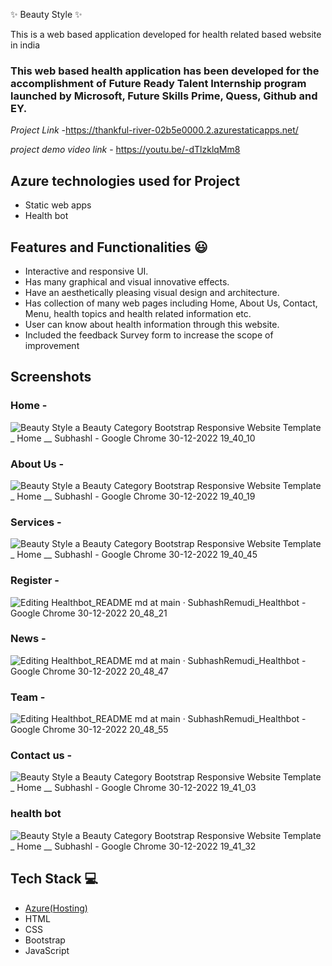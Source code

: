  ✨  Beauty Style ✨

This is a web based application developed for health related based website in india

### This web based health application has been developed for the accomplishment of Future Ready Talent Internship program launched by Microsoft, Future Skills Prime, Quess, Github and EY.


*Project Link* -https://thankful-river-02b5e0000.2.azurestaticapps.net/


*project demo video link* - https://youtu.be/-dTlzklqMm8

## Azure technologies used for Project

- Static web apps
- Health bot

## Features and Functionalities 😃

- Interactive and responsive UI.
- Has many graphical and visual innovative effects.
- Have an aesthetically pleasing visual design and architecture.
- Has collection of many web pages including Home, About Us, Contact, Menu, health topics and health related information etc.
- User can know about health information through this website.
- Included the feedback Survey form to increase the scope of improvement 

## Screenshots
### Home -
![Beauty Style a Beauty Category Bootstrap Responsive Website Template _ Home __ Subhashl - Google Chrome 30-12-2022 19_40_10](https://user-images.githubusercontent.com/119313306/210080603-f9fd7e0f-d0ca-4860-949a-f3102908962d.png)

### About Us -
![Beauty Style a Beauty Category Bootstrap Responsive Website Template _ Home __ Subhashl - Google Chrome 30-12-2022 19_40_19](https://user-images.githubusercontent.com/119313306/210080638-b549035e-d5e6-4c27-9b4d-e363a469bdd3.png)

### Services -
![Beauty Style a Beauty Category Bootstrap Responsive Website Template _ Home __ Subhashl - Google Chrome 30-12-2022 19_40_45](https://user-images.githubusercontent.com/119313306/210080676-d2dc92de-8f0e-4d13-a36b-298cda2f8e33.png)

### Register -
![Editing Healthbot_README md at main · SubhashRemudi_Healthbot - Google Chrome 30-12-2022 20_48_21](https://user-images.githubusercontent.com/119313306/210085930-f9d94006-422d-4387-b518-e3603f9b1d12.png)


### News - 
![Editing Healthbot_README md at main · SubhashRemudi_Healthbot - Google Chrome 30-12-2022 20_48_47](https://user-images.githubusercontent.com/119313306/210085948-905b021e-7f14-426d-bd0f-319059c4acbb.png)


### Team -
![Editing Healthbot_README md at main · SubhashRemudi_Healthbot - Google Chrome 30-12-2022 20_48_55](https://user-images.githubusercontent.com/119313306/210085968-92e1a8d4-d379-4bcf-aef8-863f7b0ed495.png)


### Contact us -
![Beauty Style a Beauty Category Bootstrap Responsive Website Template _ Home __ Subhashl - Google Chrome 30-12-2022 19_41_03](https://user-images.githubusercontent.com/119313306/210080694-40cc11f8-0ca2-4079-b7f4-d6c5026b0c6a.png)

### health bot
![Beauty Style a Beauty Category Bootstrap Responsive Website Template _ Home __ Subhashl - Google Chrome 30-12-2022 19_41_32](https://user-images.githubusercontent.com/119313306/210086068-6b589b19-f097-4328-802b-b632ce71cf01.png)

## Tech Stack 💻

- [Azure(Hosting)](https://azure.microsoft.com/en-in/features/azure-portal/)
- HTML
- CSS
- Bootstrap
- JavaScript
